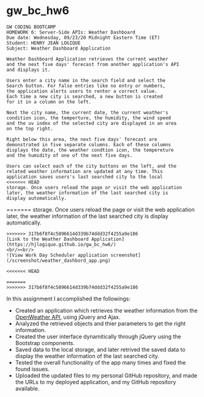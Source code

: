 # gw_bc_hw6

```
GW CODING BOOTCAMP
HOMEWORK 6: Server-Side APIs: Weather Dashboard  
Due date: Wednesday, 09/23/20 Midnight Eastern Time (ET)
Student: HENRY JEAN LOGIQUE
Subject: Weather Dashboard Application

```
```
Weather Dashboard Application retrieves the current weather 
and the next five days' forecast from another application's API
and displays it. 

Users enter a city name in the search field and select the 
Search button. For false entries like no entry or numbers, 
the application alerts users to renter a correct value. 
Each time a new city is searched, a new button is created 
for it in a column on the left. 

Next the city name, the current date, the current weather's 
condition icon, the temperture, the humidity, the wind speed 
and the uv index of the selected city are displayed in an area 
on the top right. 

Right below this area, the next five days' forecast are 
demonstrated in five separate columns. Each of these columns 
displays the date, the weather condtion icon, the tempereture 
and the humidity of one of the next five days.  

Users can select each of the city buttons on the left, and the
related weather information are updated at any time. This 
application saves users's last searched city to the local 
<<<<<<< HEAD
storage. Once users reload the page or visit the web application 
later, the weather information of the last searched city is 
display automatically.

```

=======
storage. Once users reload the page or visit the web 
application later, the weather information of the last searched 
city is display automatically.

```
>>>>>>> 317b6f8f4c5896614d339b74ddd32f4255a9e186
[Link to the Weather Dashboard Application](https://hjlogique.github.io/gw_bc_hw6/)
<br/><br/>
![View Work Day Scheduler application screenshot](/screenshot/weather_dashbord_app.png)

<<<<<<< HEAD

=======
>>>>>>> 317b6f8f4c5896614d339b74ddd32f4255a9e186
```
In this assignment I accomplished the followings:

- Created an application which retrieves the weather information from
  the [OpenWeather API](https://openweathermap.org/api), using jQuery and Ajax.
- Analyzed the retrieved objects and thier parameters to get the
  right information.
- Created the user interface dynamitically through jQuery using the
  Bootstrap components.
- Saved data to the local storage, and later retrived the saved
  data to display the weather information of the last searched city.
- Tested the overall functionality of the app many times and fixed
  the found issues.
- Uploaded the updated files to my personal GitHub repository, and
  made the URLs to my deployed application, and my GitHub repository available.





```

